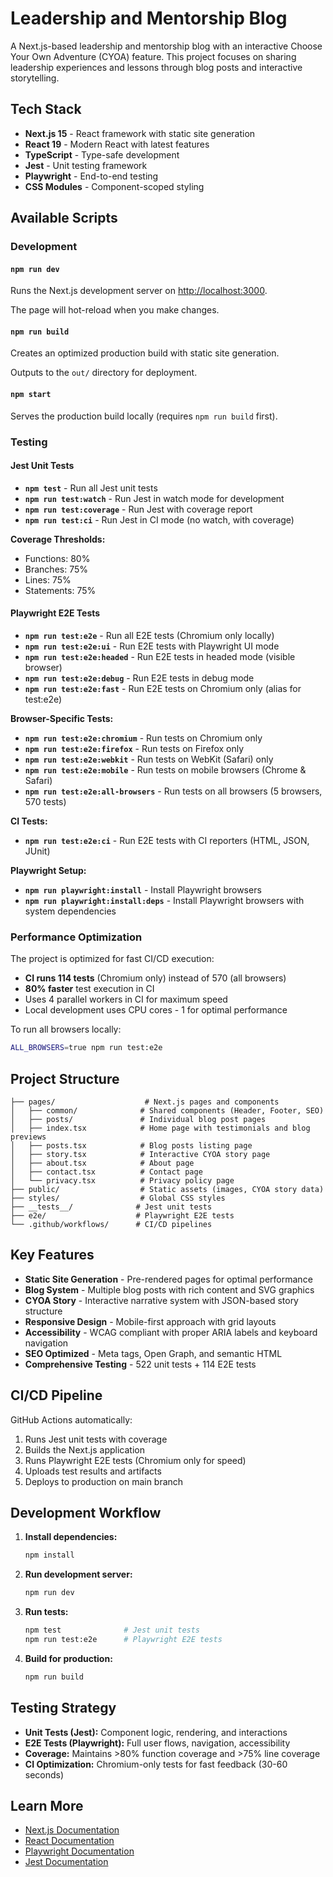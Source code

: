 # Leadership and Mentorship Blog

A Next.js-based leadership and mentorship blog with an interactive Choose Your Own Adventure (CYOA) feature. This project focuses on sharing leadership experiences and lessons through blog posts and interactive storytelling.

## Tech Stack

- **Next.js 15** - React framework with static site generation
- **React 19** - Modern React with latest features
- **TypeScript** - Type-safe development
- **Jest** - Unit testing framework
- **Playwright** - End-to-end testing
- **CSS Modules** - Component-scoped styling

## Available Scripts

### Development

#### `npm run dev`
Runs the Next.js development server on [http://localhost:3000](http://localhost:3000).

The page will hot-reload when you make changes.

#### `npm run build`
Creates an optimized production build with static site generation.

Outputs to the `out/` directory for deployment.

#### `npm start`
Serves the production build locally (requires `npm run build` first).

### Testing

#### Jest Unit Tests

- **`npm test`** - Run all Jest unit tests
- **`npm run test:watch`** - Run Jest in watch mode for development
- **`npm run test:coverage`** - Run Jest with coverage report
- **`npm run test:ci`** - Run Jest in CI mode (no watch, with coverage)

**Coverage Thresholds:**
- Functions: 80%
- Branches: 75%
- Lines: 75%
- Statements: 75%

#### Playwright E2E Tests

- **`npm run test:e2e`** - Run all E2E tests (Chromium only locally)
- **`npm run test:e2e:ui`** - Run E2E tests with Playwright UI mode
- **`npm run test:e2e:headed`** - Run E2E tests in headed mode (visible browser)
- **`npm run test:e2e:debug`** - Run E2E tests in debug mode
- **`npm run test:e2e:fast`** - Run E2E tests on Chromium only (alias for test:e2e)

**Browser-Specific Tests:**
- **`npm run test:e2e:chromium`** - Run tests on Chromium only
- **`npm run test:e2e:firefox`** - Run tests on Firefox only
- **`npm run test:e2e:webkit`** - Run tests on WebKit (Safari) only
- **`npm run test:e2e:mobile`** - Run tests on mobile browsers (Chrome & Safari)
- **`npm run test:e2e:all-browsers`** - Run tests on all browsers (5 browsers, 570 tests)

**CI Tests:**
- **`npm run test:e2e:ci`** - Run E2E tests with CI reporters (HTML, JSON, JUnit)

**Playwright Setup:**
- **`npm run playwright:install`** - Install Playwright browsers
- **`npm run playwright:install:deps`** - Install Playwright browsers with system dependencies

### Performance Optimization

The project is optimized for fast CI/CD execution:

- **CI runs 114 tests** (Chromium only) instead of 570 (all browsers)
- **80% faster** test execution in CI
- Uses 4 parallel workers in CI for maximum speed
- Local development uses CPU cores - 1 for optimal performance

To run all browsers locally:
```bash
ALL_BROWSERS=true npm run test:e2e
```

## Project Structure

```
├── pages/                    # Next.js pages and components
│   ├── common/              # Shared components (Header, Footer, SEO)
│   ├── posts/               # Individual blog post pages
│   ├── index.tsx            # Home page with testimonials and blog previews
│   ├── posts.tsx            # Blog posts listing page
│   ├── story.tsx            # Interactive CYOA story page
│   ├── about.tsx            # About page
│   ├── contact.tsx          # Contact page
│   └── privacy.tsx          # Privacy policy page
├── public/                  # Static assets (images, CYOA story data)
├── styles/                  # Global CSS styles
├── __tests__/              # Jest unit tests
├── e2e/                    # Playwright E2E tests
└── .github/workflows/      # CI/CD pipelines
```

## Key Features

- **Static Site Generation** - Pre-rendered pages for optimal performance
- **Blog System** - Multiple blog posts with rich content and SVG graphics
- **CYOA Story** - Interactive narrative system with JSON-based story structure
- **Responsive Design** - Mobile-first approach with grid layouts
- **Accessibility** - WCAG compliant with proper ARIA labels and keyboard navigation
- **SEO Optimized** - Meta tags, Open Graph, and semantic HTML
- **Comprehensive Testing** - 522 unit tests + 114 E2E tests

## CI/CD Pipeline

GitHub Actions automatically:
1. Runs Jest unit tests with coverage
2. Builds the Next.js application
3. Runs Playwright E2E tests (Chromium only for speed)
4. Uploads test results and artifacts
5. Deploys to production on main branch

## Development Workflow

1. **Install dependencies:**
   ```bash
   npm install
   ```

2. **Run development server:**
   ```bash
   npm run dev
   ```

3. **Run tests:**
   ```bash
   npm test              # Jest unit tests
   npm run test:e2e      # Playwright E2E tests
   ```

4. **Build for production:**
   ```bash
   npm run build
   ```

## Testing Strategy

- **Unit Tests (Jest):** Component logic, rendering, and interactions
- **E2E Tests (Playwright):** Full user flows, navigation, accessibility
- **Coverage:** Maintains >80% function coverage and >75% line coverage
- **CI Optimization:** Chromium-only tests for fast feedback (30-60 seconds)

## Learn More

- [Next.js Documentation](https://nextjs.org/docs)
- [React Documentation](https://react.dev/)
- [Playwright Documentation](https://playwright.dev/)
- [Jest Documentation](https://jestjs.io/)